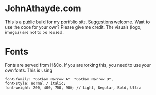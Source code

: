 # JohnAthayde.com

This is a public build for my portfolio site. Suggestions welcome. Want to use the code for your own? Please give me credit. The visuals (logo, images) are not to be reused.

# Fonts

Fonts are served from H&Co. If you are forking this, you need to use your own fonts. This is using

```
font-family: "Gotham Narrow A", "Gotham Narrow B";
font-style: normal / italic;
font-weight: 200, 400, 700, 900; // Light, Regular, Bold, Ultra
```